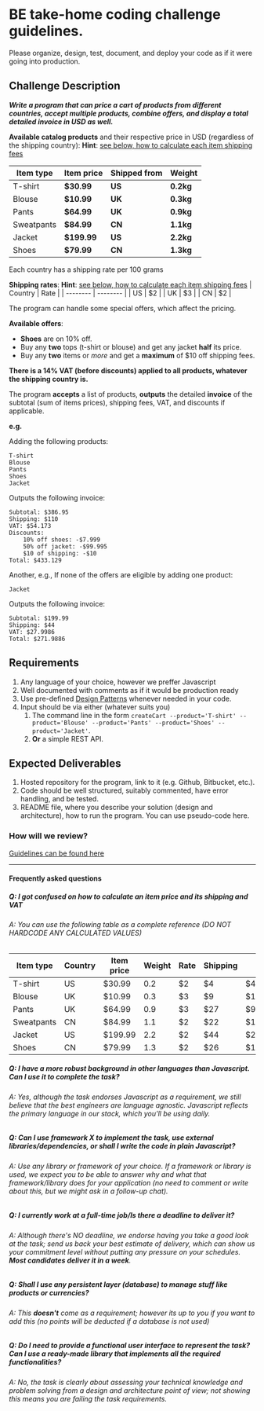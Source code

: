 # BE take-home coding challenge guidelines.

Please organize, design, test, document, and deploy your code as if it were
going into production.

## Challenge Description

**_Write a program that can price a cart of products from different countries, accept multiple products, combine offers, and display a total detailed invoice in USD as well._**

**Available catalog products** and their respective price in USD (regardless of the shipping country):
**Hint**: [see below, how to calculate each item shipping fees](#q-i-got-confused-on-how-to-calculate-an-item-price-and-its-shipping-and-vat)

| Item type  | Item price  | Shipped from | Weight    |
| ---------- | ----------- | ------------ | --------- |
| T-shirt    | **$30.99**  | **US**       | **0.2kg** |
| Blouse     | **$10.99**  | **UK**       | **0.3kg** |
| Pants      | **$64.99**  | **UK**       | **0.9kg** |
| Sweatpants | **$84.99**  | **CN**       | **1.1kg** |
| Jacket     | **$199.99** | **US**       | **2.2kg** |
| Shoes      | **$79.99**  | **CN**       | **1.3kg** |

Each country has a shipping rate per 100 grams

**Shipping rates**:
**Hint**: [see below, how to calculate each item shipping fees](#q-i-got-confused-on-how-to-calculate-an-item-price-and-its-shipping-and-vat)
| Country | Rate |
| -------- | -------- |
| US | $2 |
| UK | $3 |
| CN | $2 |

The program can handle some special offers, which affect the pricing.

**Available offers**:

- **Shoes** are on 10% off.
- Buy any **two** tops (t-shirt or blouse) and get any jacket **half** its price.
- Buy any **two** items or _more_ and get a **maximum** of $10 off shipping fees.

**There is a 14% VAT (before discounts) applied to all products, whatever the shipping country is.**

The program **accepts** a list of products, **outputs** the detailed **invoice** of the subtotal (sum of items prices), shipping fees, VAT, and discounts if applicable.

**e.g.**

Adding the following products:

```
T-shirt
Blouse
Pants
Shoes
Jacket
```

Outputs the following invoice:

```
Subtotal: $386.95
Shipping: $110
VAT: $54.173
Discounts:
	10% off shoes: -$7.999
	50% off jacket: -$99.995
	$10 of shipping: -$10
Total: $433.129
```

Another, e.g., If none of the offers are eligible by adding one product:

```
Jacket
```

Outputs the following invoice:

```
Subtotal: $199.99
Shipping: $44
VAT: $27.9986
Total: $271.9886
```

## Requirements

1. Any language of your choice, however we preffer Javascript
2. Well documented with comments as if it would be production ready
3. Use pre-defined [Design Patterns](https://en.wikipedia.org/wiki/Software_design_pattern) whenever needed in your code.
4. Input should be via either (whatever suits you)
   1. The command line in the form `createCart --product='T-shirt' --product='Blouse' --product='Pants' --product='Shoes' --product='Jacket'`.
   2. **Or** a simple REST API.

## Expected Deliverables

1. Hosted repository for the program, link to it (e.g.
   Github, Bitbucket, etc.).
1. Code should be well structured, suitably commented, have error handling, and be tested.
1. README file, where you describe your solution (design and architecture), how to run the program. You can use pseudo-code here.

### How will we review?

[Guidelines can be found here](README.md)

---

#### Frequently asked questions

##### Q: I got confused on how to calculate an item price and its shipping and VAT

###### A: You can use the following table as a complete reference (DO NOT HARDCODE ANY CALCULATED VALUES)

| Item type  | Country | Item price | Weight | Rate | Shipping | VAT      |
| ---------- | ------- | ---------- | ------ | ---- | -------- | -------- |
| T-shirt    | US      | $30.99     | 0.2    | $2   | $4       | $4.3386  |
| Blouse     | UK      | $10.99     | 0.3    | $3   | $9       | $1.5386  |
| Pants      | UK      | $64.99     | 0.9    | $3   | $27      | $9.0986  |
| Sweatpants | CN      | $84.99     | 1.1    | $2   | $22      | $11.8986 |
| Jacket     | US      | $199.99    | 2.2    | $2   | $44      | $27.9986 |
| Shoes      | CN      | $79.99     | 1.3    | $2   | $26      | $11.1986 |

##### Q: I have a more robust background in other languages than Javascript. Can I use it to complete the task?

###### A: Yes, although the task endorses Javascript as a requirement, we still believe that the best engineers are language agnostic. Javascript reflects the primary language in our stack, which you'll be using daily.

##### Q: Can I use framework X to implement the task, use external libraries/dependencies, or shall I write the code in plain Javascript?

###### A: Use any library or framework of your choice. If a framework or library is used, we expect you to be able to answer why and what that framework/library does for your application (no need to comment or write about this, but we might ask in a follow-up chat).

##### Q: I currently work at a full-time job/Is there a deadline to deliver it?

###### A: Although there's NO deadline, we endorse having you take a good look at the task; send us back your best estimate of delivery, which can show us your commitment level without putting any pressure on your schedules. **Most candidates deliver it in a week**.

##### Q: Shall I use any persistent layer (database) to manage stuff like products or currencies?

###### A: This **doesn't** come as a requirement; however its up to you if you want to add this (no points will be deducted if a database is not used)

##### Q: Do I need to provide a functional user interface to represent the task? Can I use a ready-made library that implements all the required functionalities?

###### A: No, the task is clearly about assessing your technical knowledge and problem solving from a design and architecture point of view; not showing this means you are failing the task requirements.
